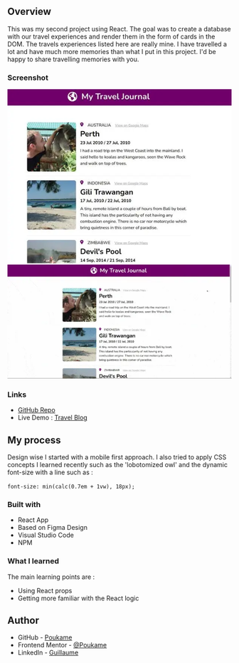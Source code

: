 ## Overview

This was my second project using React. The goal was to create a database with our travel experiences and render them in the form of cards in the DOM.
The travels experiences listed here are really mine. I have travelled a lot and have much more memories than what I put in this project. I'd be happy to share travelling memories with you.

### Screenshot

![Visual](./src/screenshot/screenshot.webp)
![GIF](./src/screenshot/animated.webp)

### Links

- [GitHub Repo](https://github.com/Poukame/solo-projects-learning/tree/main/Travel%20Journal%20-%20React%20Solo%20Project)
- Live Demo : [Travel Blog](https://prismatic-raindrop-a22b4b.netlify.app/)

## My process

Design wise I started with a mobile first approach. I also tried to apply CSS concepts I learned recently such as the 'lobotomized owl' and the dynamic font-size with a line such as :

```font-size: min(calc(0.7em + 1vw), 18px);```

### Built with

- React App
- Based on Figma Design
- Visual Studio Code
- NPM

### What I learned

The main learning points are :
- Using React props
- Getting more familiar with the React logic

## Author

- GitHub - [Poukame](https://github.com/Poukame)
- Frontend Mentor - [@Poukame](https://www.frontendmentor.io/profile/Poukame)
- LinkedIn - [Guillaume](https://www.linkedin.com/in/theretg)

